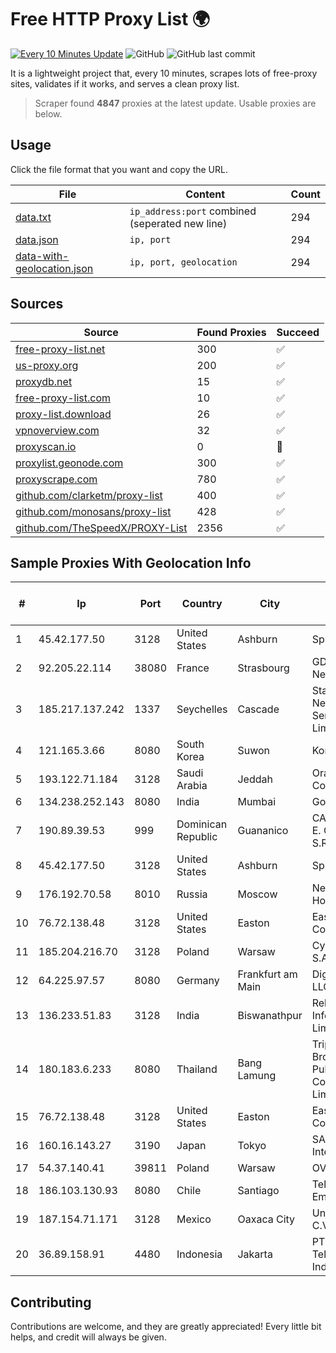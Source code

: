 
# Free HTTP Proxy List 🌍

[![Every 10 Minutes Update](https://github.com/mertguvencli/http-proxy-list/actions/workflows/main.yml/badge.svg?branch=main)](https://github.com/mertguvencli/http-proxy-list/actions/workflows/main.yml)
![GitHub](https://img.shields.io/github/license/mertguvencli/http-proxy-list)
![GitHub last commit](https://img.shields.io/github/last-commit/mertguvencli/http-proxy-list)

It is a lightweight project that, every 10 minutes, scrapes lots of free-proxy sites, validates if it works, and serves a clean proxy list.


> Scraper found **4847** proxies at the latest update. Usable proxies are below.

## Usage

Click the file format that you want and copy the URL.


|File|Content|Count|
|----|-------|-----|
|[data.txt](https://raw.githubusercontent.com/mertguvencli/http-proxy-list/main/proxy-list/data.txt)|`ip_address:port` combined (seperated new line)|294|
|[data.json](https://raw.githubusercontent.com/mertguvencli/http-proxy-list/main/proxy-list/data.json)|`ip, port`|294|
|[data-with-geolocation.json](https://raw.githubusercontent.com/mertguvencli/http-proxy-list/main/proxy-list/data-with-geolocation.json)|`ip, port, geolocation`|294|

## Sources

|Source|Found Proxies|Succeed|
|------|-------------|-------|
|[free-proxy-list.net](https://free-proxy-list.net)|300|✅|
|[us-proxy.org](https://www.us-proxy.org)|200|✅|
|[proxydb.net](http://proxydb.net)|15|✅|
|[free-proxy-list.com](https://free-proxy-list.com/?page=&port=&type%5B%5D=http&type%5B%5D=https&up_time=0&search=Search)|10|✅|
|[proxy-list.download](https://www.proxy-list.download/HTTP)|26|✅|
|[vpnoverview.com](https://vpnoverview.com/privacy/anonymous-browsing/free-proxy-servers)|32|✅|
|[proxyscan.io](https://www.proxyscan.io)|0|🚫|
|[proxylist.geonode.com](https://proxylist.geonode.com/api/proxy-list?limit=300&page=1&sort_by=lastChecked&sort_type=desc&protocols=http,https)|300|✅|
|[proxyscrape.com](https://api.proxyscrape.com/v2/?request=displayproxies&protocol=http&timeout=10000&country=all&ssl=all&anonymity=all)|780|✅|
|[github.com/clarketm/proxy-list](https://raw.githubusercontent.com/clarketm/proxy-list/master/proxy-list-raw.txt)|400|✅|
|[github.com/monosans/proxy-list](https://raw.githubusercontent.com/monosans/proxy-list/main/proxies/http.txt)|428|✅|
|[github.com/TheSpeedX/PROXY-List](https://raw.githubusercontent.com/TheSpeedX/PROXY-List/master/http.txt)|2356|✅|


## Sample Proxies With Geolocation Info

|#|Ip|Port|Country|City|Internet Service Provider|
|-|--|----|-------|----|-------------------------|
|1|45.42.177.50|3128|United States|Ashburn|Sprint|
|2|92.205.22.114|38080|France|Strasbourg|GD MASS Network|
|3|185.217.137.242|1337|Seychelles|Cascade|Stallion Network Services Limited|
|4|121.165.3.66|8080|South Korea|Suwon|Korea Telecom|
|5|193.122.71.184|3128|Saudi Arabia|Jeddah|Oracle Corporation|
|6|134.238.252.143|8080|India|Mumbai|Google LLC|
|7|190.89.39.53|999|Dominican Republic|Guananico|CABLE VISION E. GONZALEZ, S.R.L.|
|8|45.42.177.50|3128|United States|Ashburn|Sprint|
|9|176.192.70.58|8010|Russia|Moscow|Net By Net Holding LLC|
|10|76.72.138.48|3128|United States|Easton|Easton Utilities Commission|
|11|185.204.216.70|3128|Poland|Warsaw|Cyber_Folks S.A.|
|12|64.225.97.57|8080|Germany|Frankfurt am Main|DigitalOcean, LLC|
|13|136.233.51.83|3128|India|Biswanathpur|Reliance Jio Infocomm Limited|
|14|180.183.6.233|8080|Thailand|Bang Lamung|Triple T Broadband Public Company Limited|
|15|76.72.138.48|3128|United States|Easton|Easton Utilities Commission|
|16|160.16.143.27|3190|Japan|Tokyo|SAKURA Internet Inc.|
|17|54.37.140.41|39811|Poland|Warsaw|OVH SAS|
|18|186.103.130.93|8080|Chile|Santiago|Telefonica Empresas|
|19|187.154.71.171|3128|Mexico|Oaxaca City|Uninet S.A. de C.V.|
|20|36.89.158.91|4480|Indonesia|Jakarta|PT. Telekomunikasi Indonesia|



## Contributing

Contributions are welcome, and they are greatly appreciated! Every
little bit helps, and credit will always be given.

